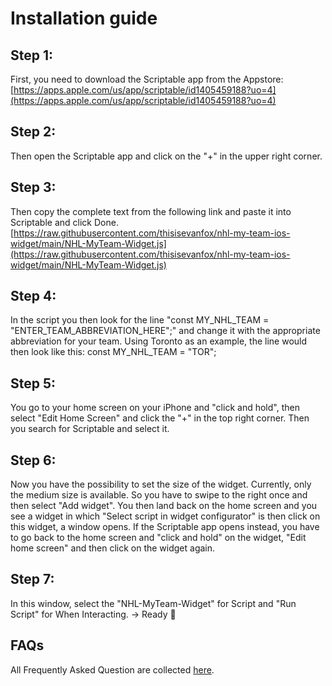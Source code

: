 # Installation guide

## Step 1:
First, you need to download the Scriptable app from the Appstore:[https://apps.apple.com/us/app/scriptable/id1405459188?uo=4](https://apps.apple.com/us/app/scriptable/id1405459188?uo=4)

## Step 2:
Then open the Scriptable app and click on the "+" in the upper right corner. 

## Step 3:
Then copy the complete text from the following link and paste it into Scriptable and click Done. 
[https://raw.githubusercontent.com/thisisevanfox/nhl-my-team-ios-widget/main/NHL-MyTeam-Widget.js](https://raw.githubusercontent.com/thisisevanfox/nhl-my-team-ios-widget/main/NHL-MyTeam-Widget.js) 

## Step 4:
In the script you then look for the line "const MY_NHL_TEAM = "ENTER_TEAM_ABBREVIATION_HERE";" and change it with the appropriate abbreviation for your team. Using Toronto as an example, the line would then look like this: const MY_NHL_TEAM = "TOR"; 

## Step 5:
You go to your home screen on your iPhone and "click and hold", then select "Edit Home Screen" and click the "+" in the top right corner. Then you search for Scriptable and select it. 

## Step 6:
Now you have the possibility to set the size of the widget. Currently, only the medium size is available. So you have to swipe to the right once and then select "Add widget". You then land back on the home screen and you see a widget in which "Select script in widget configurator" is then click on this widget, a window opens. If the Scriptable app opens instead, you have to go back to the home screen and "click and hold" on the widget, "Edit home screen" and then click on the widget again. 

## Step 7:
In this window, select the "NHL-MyTeam-Widget" for Script and "Run Script" for When Interacting. 
-> Ready 🙂

## FAQs
All Frequently Asked Question are collected [here](https://github.com/thisisevanfox/nhl-my-team-ios-widget/blob/main/FAQ.md).

